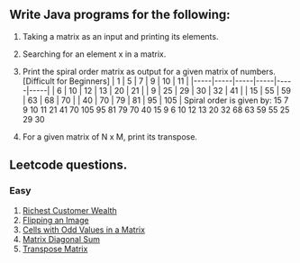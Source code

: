 ## Write Java programs for the following:

1. Taking a matrix as an input and printing its elements.
2. Searching for an element x in a matrix.
3. Print the spiral order matrix as output for a given matrix of numbers. [Difficult for Beginners]
    |  1  |  5  |  7  |  9  | 10  | 11  |
    |-----|-----|-----|-----|-----|-----|
    |  6  | 10  | 12  | 13  | 20  | 21  |
    |  9  | 25  | 29  | 30  | 32  | 41  |
    | 15  | 55  | 59  | 63  | 68  | 70  |
    | 40  | 70  | 79  | 81  | 95  | 105 |
Spiral order is given by: 15 7 9 10 11 21 41 70 105 95 81 79 70 40 15 9 6 10 12 13 20 32 68 63 59 55 25 29 30

4. For a given matrix of N x M, print its transpose.


## Leetcode questions.

### Easy
1. [Richest Customer Wealth](https://leetcode.com/problems/richest-customer-wealth/)
2. [Flipping an Image](https://leetcode.com/problems/flipping-an-image/)
3. [Cells with Odd Values in a Matrix](https://leetcode.com/problems/cells-with-odd-values-in-a-matrix/)
4. [Matrix Diagonal Sum](https://leetcode.com/problems/matrix-diagonal-sum/)
5. [Transpose Matrix](https://leetcode.com/problems/transpose-matrix/)
